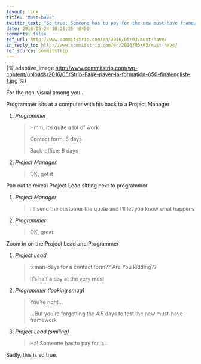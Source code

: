 ```yaml
---
layout: link
title: "Must-have"
twitter_text: "So true: Someone has to pay for the new must-have framework."
date: 2016-05-24 10:25:25 -0400
comments: false
ref_url: http://www.commitstrip.com/en/2016/05/03/must-have/
in_reply_to: http://www.commitstrip.com/en/2016/05/03/must-have/
ref_source: CommitStrip
---
```


{% adaptive_image http://www.commitstrip.com/wp-content/uploads/2016/05/Strip-Faire-payer-la-formation-650-finalenglish-1.jpg %}

For the non-visual among you…

<article id="comic-must-have-transcribed" class="script">

<p class="script__stage-direction">Programmer sits at a computer with his back to a Project Manager</p>

<ol class="script__dialog">
<li class="script__item">
<cite class="script__speaker">Programmer</cite>
<blockquote class="script__statement">
<p>Hmm, it’s quite a lot of work</p>
<p>Contact form: 5 days</p>
<p>Back-office: 8 days</p>
</blockquote>
</li>
<li class="script__item">
<cite class="script__speaker">Project Manager</cite>
<blockquote class="script__statement">
<p>OK, got it</p>
</blockquote>
</li>
</ol>

<p class="script__stage-direction">Pan out to reveal Project Lead sitting next to programmer</p>

<ol class="script__dialog">
<li class="script__item">
<cite class="script__speaker">Project Manager</cite>
<blockquote class="script__statement">
<p>I’ll send the customer the quote and I’ll let you know what happens</p>
</blockquote>
</li>
<li class="script__item">
<cite class="script__speaker">Programmer</cite>
<blockquote class="script__statement">
<p>OK, great</p>
</blockquote>
</li>
</ol>

<p class="script__stage-direction">Zoom in on the Project Lead and Programmer</p>

<ol class="script__dialog">
<li class="script__item">
<cite class="script__speaker">Project Lead</cite>
<blockquote class="script__statement">
<p>5 man-days for a contact form?? Are You kidding??</p>
<p>It’s half a day at the very most</p>
</blockquote>
</li>
<li class="script__item">
<cite class="script__speaker">Programmer <em class="script__speaker__description">(looking smug)</em></cite>
<blockquote class="script__statement">
<p>You’re right…</p>
<p>…But you’re forgetting the 4.5 days to test the new must-have framework</p>
</blockquote>
</li>
<li class="script__item">
<cite class="script__speaker">Project Lead <em class="script__speaker__description">(smiling)</em></cite>
<blockquote class="script__statement">
<p>Ha! Someone has to pay for it…</p>
</blockquote>
</li>
</ol>

</article>

Sadly, this is so true.